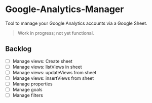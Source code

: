 # Google-Analytics-Manager
Tool to manage your Google Analytics accounts via a Google Sheet.

>Work in progress; not yet functional.

## Backlog

- [ ] Manage views: Create sheet
- [ ] Manage views: listViews in sheet
- [ ] Manage views: updateViews from sheet
- [ ] Manage views: insertViews from sheet
- [ ] Manage properties
- [ ] Manage goals
- [ ] Manage filters